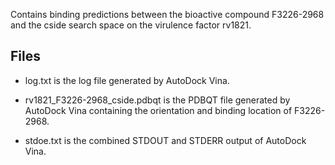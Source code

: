 Contains binding predictions between the bioactive compound F3226-2968 and the cside search space on the virulence factor rv1821.

## Files

- log.txt is the log file generated by AutoDock Vina.

- rv1821_F3226-2968_cside.pdbqt is the PDBQT file generated by AutoDock Vina containing the orientation and binding location of F3226-2968.

- stdoe.txt is the combined STDOUT and STDERR output of AutoDock Vina.

